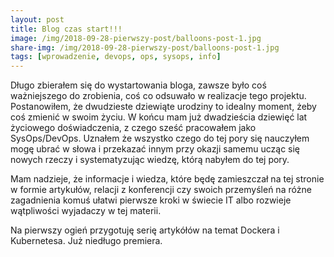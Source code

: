 ```yaml
---
layout: post
title: Blog czas start!!!
image: /img/2018-09-28-pierwszy-post/balloons-post-1.jpg
share-img: /img/2018-09-28-pierwszy-post/balloons-post-1.jpg
tags: [wprowadzenie, devops, ops, sysops, info]
---
```


Długo zbierałem się do wystartowania bloga, zawsze było coś ważniejszego do zrobienia, coś co odsuwało w realizacje tego projektu.
Postanowiłem, że dwudzieste dziewiąte urodziny to idealny moment, żeby coś zmienić w swoim życiu. W końcu mam już dwadzieścia dziewięć lat życiowego doświadczenia, z czego sześć pracowałem jako SysOps/DevOps. Uznałem że wszystko czego do tej pory się nauczyłem mogę ubrać w słowa i przekazać innym przy okazji samemu ucząc się nowych rzeczy i systematyzując wiedzę, którą nabyłem do tej pory. 

Mam nadzieje, że informacje i wiedza, które będę zamieszczał na tej stronie w formie artykułów, relacji z konferencji czy swoich przemyśleń na różne zagadnienia komuś ułatwi pierwsze kroki w świecie IT albo rozwieje wątpliwości wyjadaczy w tej materii.

Na pierwszy ogień przygotuję serię artykółów na temat Dockera i Kubernetesa. Już niedługo premiera. 

